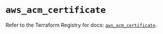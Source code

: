# `aws_acm_certificate`

Refer to the Terraform Registry for docs: [`aws_acm_certificate`](https://registry.terraform.io/providers/hashicorp/aws/5.90.1/docs/resources/acm_certificate).

